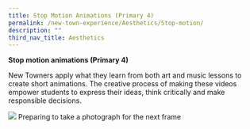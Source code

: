 ```yaml
---
title: Stop Motion Animations (Primary 4)
permalink: /new-town-experience/Aesthetics/Stop-motion/
description: ""
third_nav_title: Aesthetics
---
```


**Stop motion animations (Primary 4)**

New Towners apply what they learn from both art and music lessons to create short animations. The creative process of making these videos empower students to express their ideas, think critically and make responsible decisions. 

![](/images/Art%20and%20Music/1%20Stopmotion.jpeg)
Preparing to take a photograph for the next frame
